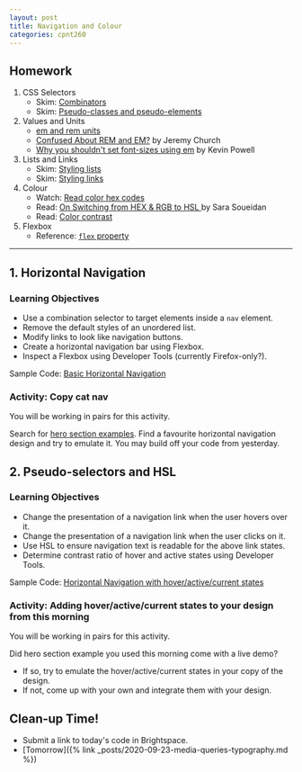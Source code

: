 ```yaml
---
layout: post
title: Navigation and Colour
categories: cpnt260
---
```

## Homework
1. CSS Selectors
    - Skim: [Combinators](https://developer.mozilla.org/en-US/docs/Learn/CSS/Building_blocks/Selectors/Combinators)
    - Skim: [Pseudo-classes and pseudo-elements](https://developer.mozilla.org/en-US/docs/Learn/CSS/Building_blocks/Selectors/Pseudo-classes_and_pseudo-elements)
2. Values and Units
    - [em and rem units](https://developer.mozilla.org/en-US/docs/Learn/CSS/Building_blocks/Values_and_units#Relative_length_units)
    - [Confused About REM and EM?](https://j.eremy.net/confused-about-rem-and-em/) by Jeremy Church
    - [Why you shouldn't set font-sizes using em](https://youtu.be/pautqDqa54I) by Kevin Powell
3. Lists and Links
    - Skim: [Styling lists](https://developer.mozilla.org/en-US/docs/Learn/CSS/Styling_text/Styling_lists)
    - Skim: [Styling links](https://developer.mozilla.org/en-US/docs/Learn/CSS/Styling_text/Styling_links)
4. Colour
    - Watch: [Read color hex codes](https://youtu.be/eqZqx6lRPe0)
    - Read: [On Switching from HEX & RGB to HSL ](https://www.sarasoueidan.com/blog/hex-rgb-to-hsl/) by Sara Soueidan
    - Read: [Color contrast](https://developer.mozilla.org/en-US/docs/Web/Accessibility/Understanding_WCAG/Perceivable/Color_contrast)
5. Flexbox
    - Reference: [`flex` property](https://css-tricks.com/almanac/properties/f/flex/)

---

## 1. Horizontal Navigation
### Learning Objectives
- Use a combination selector to target elements inside a `nav` element. 
- Remove the default styles of an unordered list.
- Modify links to look like navigation buttons.
- Create a horizontal navigation bar using Flexbox.
- Inspect a Flexbox using Developer Tools (currently Firefox-only?).

Sample Code: [Basic Horizontal Navigation]({{site.baseurl}}/sample-code/frontend/navigation/basic-horizontal)

### Activity: Copy cat nav
You will be working in pairs for this activity.

Search for [hero section examples](https://www.google.com/search?q=hero+section+examples). Find a favourite horizontal navigation design and try to emulate it. You may build off your code from yesterday.

## 2. Pseudo-selectors and HSL
### Learning Objectives
- Change the presentation of a navigation link when the user hovers over it.
- Change the presentation of a navigation link when the user clicks on it.
- Use HSL to ensure navigation text is readable for the above link states.
- Determine contrast ratio of hover and active states using Developer Tools.

Sample Code: [Horizontal Navigation with hover/active/current states]({{site.baseurl}}/sample-code/frontend/navigation/hover-active) 

### Activity: Adding hover/active/current states to your design from this morning
You will be working in pairs for this activity.

Did hero section example you used this morning come with a live demo? 
- If so, try to emulate the hover/active/current states in your copy of the design. 
- If not, come up with your own and integrate them with your design.


## Clean-up Time!
- Submit a link to today's code in Brightspace.
- [Tomorrow]({% link _posts/2020-09-23-media-queries-typography.md %})